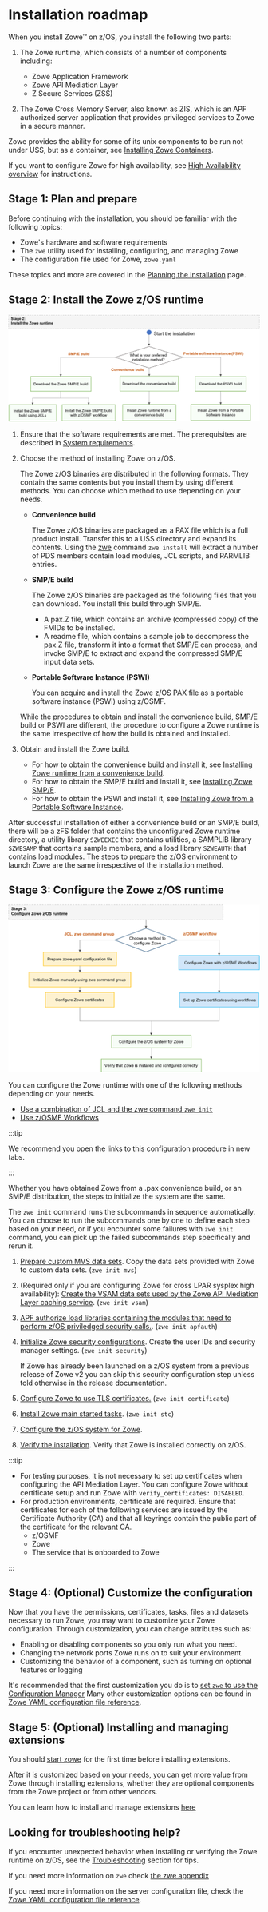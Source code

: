 # Installation roadmap

When you install Zowe&trade; on z/OS, you install the following two parts: 

1. The Zowe runtime, which consists of a number of components including: 
   - Zowe Application Framework
   - Zowe API Mediation Layer
   - Z Secure Services (ZSS)


2. The Zowe Cross Memory Server, also known as ZIS, which is an APF authorized server application that provides privileged services to Zowe in a secure manner.

Zowe provides the ability for some of its unix components to be run not under USS, but as a container, see [Installing Zowe Containers](k8s-introduction.md).

If you want to configure Zowe for high availability, see [High Availability overview](zowe-ha-overview.md) for instructions.

## Stage 1: Plan and prepare

Before continuing with the installation, you should be familiar with the following topics:

- Zowe's hardware and software requirements
- The `zwe` utility used for installing, configuring, and managing Zowe
- The configuration file used for Zowe, `zowe.yaml`

These topics and more are covered in the [Planning the installation](installandconfig.md) page.


## Stage 2: Install the Zowe z/OS runtime

![Install the Zowe z/OS runtime](../images/install/install.png)

1. Ensure that the software requirements are met. The prerequisites are described in [System requirements](systemrequirements-zos.md).

1. Choose the method of installing Zowe on z/OS. 

   The Zowe z/OS binaries are distributed in the following formats. They contain the same contents but you install them by using different methods. You can choose which method to use depending on your needs.

   - **Convenience build**

     The Zowe z/OS binaries are packaged as a PAX file which is a full product install.  Transfer this to a USS directory and expand its contents.  Using the [zwe](installandconfig.md#zwe-server-command) command `zwe install` will extract a number of PDS members contain load modules, JCL scripts, and PARMLIB entries. 

   - **SMP/E build**

     The Zowe z/OS binaries are packaged as the following files that you can download. You install this build through SMP/E.  
     - A pax.Z file, which contains an archive (compressed copy) of the FMIDs to be installed.
     - A readme file, which contains a sample job to decompress the pax.Z file, transform it into a format that SMP/E can process, and invoke SMP/E to extract and expand the compressed SMP/E input data sets.

   - **Portable Software Instance (PSWI)**

     You can acquire and install the Zowe z/OS PAX file as a portable software instance (PSWI) using z/OSMF.

   While the procedures to obtain and install the convenience build, SMP/E build or PSWI are different, the procedure to configure a Zowe runtime is the same irrespective of how the build is obtained and installed.

1. Obtain and install the Zowe build.

   - For how to obtain the convenience build and install it, see [Installing Zowe runtime from a convenience build](install-zowe-zos-convenience-build.md).
   - For how to obtain the SMP/E build and install it, see [Installing Zowe SMP/E](install-zowe-smpe.md).
   - For how to obtain the PSWI and install it, see [Installing Zowe from a Portable Software Instance](install-zowe-pswi.md).

After successful installation of either a convenience build or an SMP/E build, there will be a zFS folder that contains the unconfigured Zowe runtime directory, a utility library `SZWEEXEC` that contains utilities, a SAMPLIB library `SZWESAMP` that contains sample members, and a load library `SZWEAUTH` that contains load modules. The steps to prepare the z/OS environment to launch Zowe are the same irrespective of the installation method.

## Stage 3: Configure the Zowe z/OS runtime

![Configure the Zowe z/OS runtime](../images/install/config.png)

You can configure the Zowe runtime with one of the following methods depending on your needs. 

- [Use a combination of JCL and the zwe command `zwe init`](initialize-zos-system.md)
- [Use z/OSMF Workflows](configure-zowe-zosmf-workflow.md)

:::tip

We recommend you open the links to this configuration procedure in new tabs.

:::


Whether you have obtained Zowe from a .pax convenience build, or an SMP/E distribution, the steps to initialize the system are the same.

The `zwe init` command runs the subcommands in sequence automatically. You can choose to run the subcommands one by one to define each step based on your need, or if you encounter some failures with `zwe init` command, you can pick up the failed subcommands step specifically and rerun it.

1. [Prepare custom MVS data sets](initialize-mvs-datasets.md). Copy the data sets provided with Zowe to custom data sets. (`zwe init mvs`)
1. (Required only if you are configuring Zowe for cross LPAR sysplex high availability): [Create the VSAM data sets used by the Zowe API Mediation Layer caching service](initialize-vsam-dataset.md). (`zwe init vsam`)
1. [APF authorize load libraries containing the modules that need to perform z/OS priviledged security calls.](apf-authorize-load-library.md). (`zwe init apfauth`)
1. [Initialize Zowe security configurations](initialize-security-configuration.md). Create the user IDs and security manager settings. (`zwe init security`)

   If Zowe has already been launched on a z/OS system from a previous release of Zowe v2 you can skip this security configuration step unless told otherwise in the release documentation.

1. [Configure Zowe to use TLS certificates.](configure-certificates.md) (`zwe init certificate`)
1. [Install Zowe main started tasks](install-stc-members.md). (`zwe init stc`)
1. [Configure the z/OS system for Zowe](configure-zos-system.md).
1. [Verify the installation](verify-zowe-runtime-install.md). Verify that Zowe is installed correctly on z/OS.

:::tip

* For testing purposes, it is not necessary to set up certificates when configuring the API Mediation Layer. You can configure Zowe without certificate setup and run Zowe with `verify_certificates: DISABLED`.
* For production environments, certificate are required. Ensure that certificates for each of the following services are issued by the Certificate Authority (CA) and that all keyrings contain the public part of the certificate for the relevant CA.
   * z/OSMF
   * Zowe
   * The service that is onboarded to Zowe
   
:::

## Stage 4: (Optional) Customize the configuration


Now that you have the permissions, certificates, tasks, files and datasets necessary to run Zowe, you may want to customize your Zowe configuration. Through customization, you can change attributes such as:

- Enabling or disabling components so you only run what you need.
- Changing the network ports Zowe runs on to suit your environment.
- Customizing the behavior of a component, such as turning on optional features or logging
   
It's recommended that the first customization you do is to [set `zwe` to use the Configuration Manager](configmgr-using.md)
Many other customization options can be found in [Zowe YAML configuration file reference](../appendix/zowe-yaml-configuration.md).
   
## Stage 5: (Optional) Installing and managing extensions

You should [start zowe](start-zowe-zos.md) for the first time before installing extensions.

After it is customized based on your needs, you can get more value from Zowe through installing extensions, whether they are optional components from the Zowe project or from other vendors.

You can learn how to install and manage extensions [here](install-configure-zos-extensions.md)

## Looking for troubleshooting help?

If you encounter unexpected behavior when installing or verifying the Zowe runtime on z/OS, see the [Troubleshooting](../troubleshoot/troubleshooting.md) section for tips.

If you need more information on `zwe` check [the zwe appendix](../appendix/zwe_server_command_reference/zwe/zwe.md)

If you need more information on the server configuration file, check the [Zowe YAML configuration file reference](../appendix/zowe-yaml-configuration.md).
